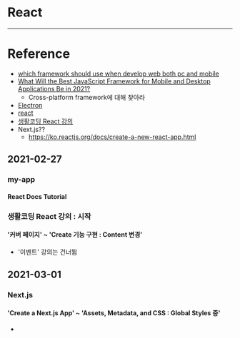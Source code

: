 # React

<hr>

# Reference
* [which framework should use when develop web both pc and mobile](https://www.google.com/search?q=which+framework+should+use+when+develop+web+both+pc+and+mobile&rlz=1C1SQJL_koKR875KR875&oq=which+framework+should+use+when+develop+web+both+pc+and+mobile&aqs=chrome..69i57.39575j0j1&sourceid=chrome&ie=UTF-8)
* [What Will the Best JavaScript Framework for Mobile and Desktop Applications Be in 2021?](https://betterprogramming.pub/what-will-the-best-javascript-framework-for-mobile-and-desktop-applications-be-in-2021-3883571141db)
    - Cross-platform framework에 대해 찾아라
* [Electron](https://www.electronjs.org/)
* [react](https://reactnative.dev/)
* [생활코딩 React 강의](https://opentutorials.org/module/4058)
* Next.js??
    - https://ko.reactjs.org/docs/create-a-new-react-app.html


## 2021-02-27
### my-app
#### React Docs Tutorial

### 생활코딩 React 강의 : 시작
#### '커버 페이지' ~ 'Create 기능 구현 : Content 변경'
* '이벤트' 강의는 건너뜀

## 2021-03-01
### Next.js
#### 'Create a Next.js App' ~ 'Assets, Metadata, and CSS : Global Styles 중'
* 